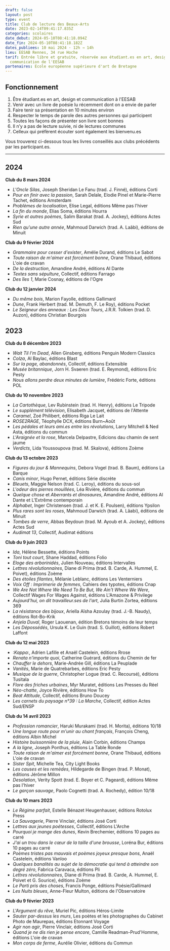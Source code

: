 ```yaml
---
draft: false
layout: post
type: event
title: Club de lecture des Beaux-Arts
date: 2023-02-14T09:41:17.835Z
categories: scolaires
date_debut: 2024-05-10T08:41:18.094Z
date_fin: 2024-05-10T08:41:18.182Z
dates_publiees: 10 mai 2024 · 12h → 14h
lieu: EESAB Rennes, 34 rue Hoche
tarif: Entrée libre et gratuite, réservée aux étudiant.es en art, design et
  communication de l'EESAB
partenaires: Ecole européenne supérieure d'art de Bretagne
---
```

## Fonctionnement

1. Être étudiant.es en art, design et communication à l'EESAB
2. Venir avec un livre de poésie lu récemment dont on a envie de parler
3. Faire tenir sa présentation en 10 minutes environ
4. Respecter le temps de parole des autres personnes qui participent
5. Toutes les façons de présenter son livre sont bonnes
6. Il n’y a pas de lecture suivie, ni de lectures communes
7. Celleux qui préfèrent écouter sont également les bienvenu.es

Vous trouverez ci-dessous tous les livres conseillés aux clubs précédents par les participant.es.

- - -

## 2024

**Club du 8 mars 2024**

* *L'Oncle Silas*, Joseph Sheridan Le Fanu (trad. J. Finné), éditions Corti
* *Pour en finir avec la passion*, Sarah Delale, Elodie Pinel et Marie-Pierre Tachet, éditions Amsterdam
* *Problèmes de localisation*, Elise Legal, éditions Même pas l'hiver
* *La fin du monde*, Elias Soma, éditions Hourra
* *Syrie et autres poèmes*, Salim Barakat (trad. A. Jockey), éditions Actes Sud 
* *Rien qu'une autre année*, Mahmoud Darwich (trad. A. Laâbi), éditions de Minuit

**Club du 9 février 2024**

* *Grammaire pour cesser d'exister*, Amélie Durand, éditions Le Sabot
* *Toute raison de m'aimer est forcément bonne*, Orane Thibaud, éditions L'oie de cravan
* *De la destruction*, Amandine André, éditions Al Dante
* *Textes sans sépulture*, Collectif, éditions Farrago
* *Des îles 1*, Marie Cosnay, éditions de l'Ogre

**Club du 12 janvier 2024**

* *Du même bois*, Marion Fayolle, éditions Gallimard
* *Dune*, Frank Herbert (trad. M. Demuth, F. Le Roy), éditions Pocket
* *Le Seigneur des anneaux : Les Deux Tours*, J.R.R. Tolkien (trad. D. Auzon), éditions Christian Bourgois

## 2023

**Club du 8 décembre 2023**

* *Wait Til I'm Dead*, Allen Ginsberg, éditions Penguin Modern Classics
* *Colza*, Al Baylac, éditions Blast
* *Sur la page, abandonnés*, Collectif, éditions Extensible
* *Musée britannique*, Jorn H. Svaeren (trad. E. Reymond), éditions Eric Pesty
* *Nous allons perdre deux minutes de lumière*, Frédéric Forte, éditions POL

**Club du 10 novembre 2023**

* *La Cartothèque*, Lev Rubinstein (trad. H. Henry), éditions Le Tripode
* *Le supplément télévision*, Elisabeth Jacquet, éditions de l'Attente
* *Caramel*, Zoé Philibert, éditions Riga Le Lait
* *ROSE2RAGE*, Téophylle DCX, éditions Burn~Août
* *Les pédales et leurs ami.es entre les révolutions*, Larry Mitchell & Ned Asta, éditions du commun
* *L'Araignée et la rose*, Marcela Delpastre, Edicions dau chamin de sent jaume
* *Verdicts*, Lida Youssoupova (trad. M. Skalova), éditions Zoème

**Club du 13 octobre 2023**

* *Figures du jour & Mannequins*, Debora Vogel (trad. B. Baum), éditions La Barque
* *Canis minor*, Hugo Pernet, éditions Série discrète
* *Bleuets*, Maggie Nelson (trad. C. Leroy), éditions du sous-sol
* *L'odeur des pierres mouillées*, Léa Rivière, éditions du commun
* *Quelque chose* et *Aberrants et dinosaures*, Amandine André, éditions Al Dante et L'Extrême contemporain
* *Alphabet*, Inger Christensen (trad. J. et K. E. Poulsen), éditions Ypsilon
* *Plus rares sont les roses*, Mahmoud Darwich (trad. A. Lâabi), éditions de Minuit
* *Tombes de verre*, Abbas Beydoun (trad. M. Ayoub et A. Jockey), éditions Actes Sud
* *Audimat 13*, Collectif, Audimat éditions

**Club du 9 juin 2023**

* *Ida*, Hélène Bessette, éditions Points
* *Toni tout court*, Shane Haddad, éditions Folio
* *Eloge des arborinidés*, Julien Nouveau, éditions Intervalles
* *Lettres révolutionnaires*, Diane di Prima (trad. B. Carde, A. Hummel, E. Poivet), éditions Zoème
* *Des étoiles filantes*, Mélanie Leblanc, éditions Les Venterniers
* *Voix Off : Imprimerie de femmes*, Cahiers des typotes, éditions Cnap
* *We Are Not Where We Need To Be But, We Ain't Where We Were*, Collectif Wages For Wages Against, éditions L'Amazone & Privilege
* *Aujourd'hui, on dit travailleur.ses de l'art*, Julia Burtin Zortea, éditions 369
* *La résistance des bijoux*, Ariella Aïsha Azoulay (trad. J.-B. Naudy), éditions Rot-Bo-Krik
* *Anjela Duval*, Roger Laouenan, édition Bretons témoins de leur temps
* *Les Dépossédés*, Ursula K. Le Guin (trad. S. Guillot), éditions Robert Laffont

**Club du 12 mai 2023**

* *:Kappa:*, Adrien Lafille et Anaël Castelein, éditions Rrose
* *Renata n'importe quoi*, Catherine Guérard, éditions du Chemin de fer
* *Chauffer le dehors*, Marie-Andrée Gill, éditions La Peuplade
* *Vanités*, Marie de Quatrebarbes, éditions Eric Pesty
* *Musique de la guerre*, Christopher Logue (trad. C. Recoursé), éditions Tusitala
* *Flore des friches urbaines*, Myr Muratet, éditions Les Presses du Réel
* *Néo-chatte*, Joyce Rivière, éditions How To
* *Beat Attitude*, Collectif, éditions Bruno Doucey
* *Les carnets du paysage n°39 : La Marche*, Collectif, édition Actes Sud/ENSP

**Club du 14 avril 2023**

* *Profession romancier*, Haruki Murakami (trad. H. Morita), éditions 10/18
* *Une longue route pour m'unir au chant français*, François Cheng, éditions Albin Michel
* *Histoire buissonnière de la pluie*, Alain Corbin, éditions Champs
* *A la ligne*, Joseph Ponthus, éditions La Table Ronde
* *Toute raison de m'aimer est forcément bonne*, Orane Thibaud, éditions L'oie de cravan
* *Sister Spit*, Michelle Tea, City Light Books
* *Les causes et les remèdes*, Hildegarde de Bingen (trad. P. Monat), éditions Jérôme Millon
* *Desolation*, Verity Spott (trad. E. Boyer et C. Pageard), éditions Même pas l'hiver
* *Le garçon sauvage*, Paolo Cognetti (trad. A. Rochedy), édition 10/18

**Club du 10 mars 2023**

* *Le Régime parfait*, Estelle Bénazet Heugenhauser, éditions Rotolux Press
* *La Sauvagerie*, Pierre Vinclair, éditions José Corti
* *Lettres aux jeunes poétesses*, Collectif, éditions L'Arche
* *Pourquoi je mange des dunes*, Kevin Brechemier, éditions 10 pages au carré
* *J'ai un trou dans le cœur de la taille d'une brousse*, Loréna Bur, éditions 10 pages au carré
* *Poèmes tristes pas mauvais et poèmes joyeux presque bons*, Anaël Castelein, éditions Vanloo
* *Quelques banalités au sujet de la démocratie qui tend à atteindre son degré zéro*, Fabrica Caravaca, éditions Pli
* *Lettres révolutionnaires*, Diane di Prima (trad. B. Carde, A. Hummel, E. Poivet et G. Sourice), éditions Zoème
* *Le Parti pris des choses*, Francis Ponge, éditions Poésie/Gallimard
* *Les Nuits bleues*, Anne-Fleur Multon, éditions de l'Observatoire

**Club du 9 février 2023**

* *L'Argument du rêve*, Muriel Pic, éditions Héros-Limite
* *Sauter par-dessus les murs*, Les poètes et les photographes du Cabinet Photo de Maurepas, éditions Etonnant Voyage
* *Agir non agir*, Pierre Vinclair, éditions José Corti
* *Quand je ne dis rien je pense encore*, Camille Readman-Prud'Homme, éditions L'oie de cravan
* *Mon corps de ferme*, Aurélie Olivier, éditions du Commun